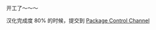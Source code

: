 开工了～～～

汉化完成度 80% 的时候，提交到 [Package Control Channel](https://github.com/wbond/package_control_channel)
